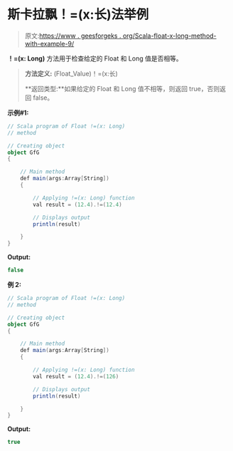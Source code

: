 # 斯卡拉飘！=(x:长)法举例

> 原文:[https://www . geesforgeks . org/Scala-float-x-long-method-with-example-9/](https://www.geeksforgeeks.org/scala-float-x-long-method-with-example-9/)

**！=(x: Long)** 方法用于检查给定的 Float 和 Long 值是否相等。

> **方法定义:** (Float_Value)！=(x:长)
> 
> **返回类型:**如果给定的 Float 和 Long 值不相等，则返回 true，否则返回 false。

**示例#1:**

```scala
// Scala program of Float !=(x: Long)
// method

// Creating object
object GfG
{ 

    // Main method
    def main(args:Array[String])
    {

        // Applying !=(x: Long) function
        val result = (12.4).!=(12.4)

        // Displays output
        println(result)

    }
} 
```

**Output:**

```scala
false

```

**例 2:**

```scala
// Scala program of Float !=(x: Long)
// method

// Creating object
object GfG
{ 

    // Main method
    def main(args:Array[String])
    {

        // Applying !=(x: Long) function
        val result = (12.4).!=(126)

        // Displays output
        println(result)

    }
} 
```

**Output:**

```scala
true

```